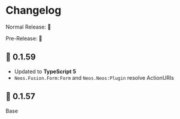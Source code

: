 # Changelog

Normal Release: 🚀

Pre-Release: 🧪



## 🧪 0.1.59

- Updated to **TypeScript 5**
- `Neos.Fusion.Form:Form` and `Neos.Neos:Plugin` resolve ActionURIs



## 🧪 0.1.57

Base
